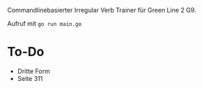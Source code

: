 Commandlinebasierter Irregular Verb Trainer für Green Line 2 G9.

Aufruf mit `go run main.go`

# To-Do

* Dritte Form
* Seite 311